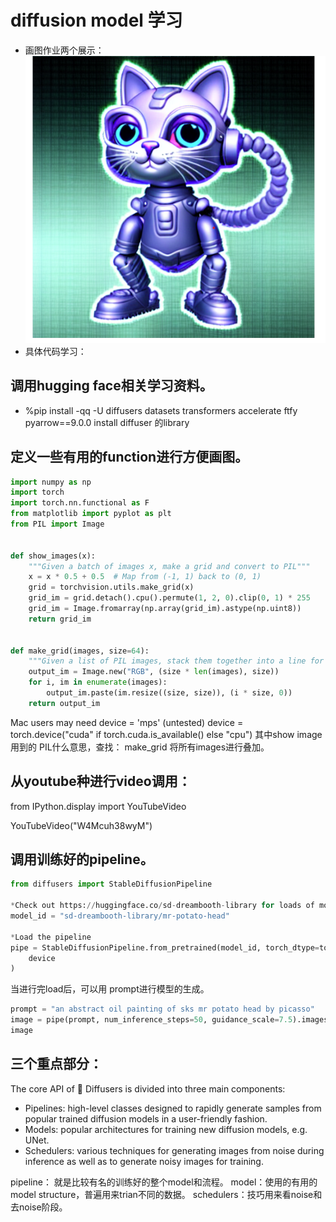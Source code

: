 # diffusion model 学习
- 画图作业两个展示：
![image](https://github.com/cosmondyang/diffusion_model/blob/main/cyber%20cat.png)
- 具体代码学习：
  
## 调用hugging face相关学习资料。

- %pip install -qq -U diffusers datasets transformers accelerate ftfy pyarrow==9.0.0 install diffuser 的library

## 定义一些有用的function进行方便画图。

```python
import numpy as np
import torch
import torch.nn.functional as F
from matplotlib import pyplot as plt
from PIL import Image


def show_images(x):
    """Given a batch of images x, make a grid and convert to PIL"""
    x = x * 0.5 + 0.5  # Map from (-1, 1) back to (0, 1)
    grid = torchvision.utils.make_grid(x)
    grid_im = grid.detach().cpu().permute(1, 2, 0).clip(0, 1) * 255
    grid_im = Image.fromarray(np.array(grid_im).astype(np.uint8))
    return grid_im


def make_grid(images, size=64):
    """Given a list of PIL images, stack them together into a line for easy viewing"""
    output_im = Image.new("RGB", (size * len(images), size))
    for i, im in enumerate(images):
        output_im.paste(im.resize((size, size)), (i * size, 0))
    return output_im
```

 Mac users may need device = 'mps' (untested)
device = torch.device("cuda" if torch.cuda.is_available() else "cpu")
其中show image 用到的 PIL什么意思，查找：
make_grid 将所有images进行叠加。

## 从youtube种进行video调用：
from IPython.display import YouTubeVideo

YouTubeVideo("W4Mcuh38wyM")


## 调用训练好的pipeline。
```python
from diffusers import StableDiffusionPipeline

*Check out https://huggingface.co/sd-dreambooth-library for loads of models from the community
model_id = "sd-dreambooth-library/mr-potato-head"

*Load the pipeline
pipe = StableDiffusionPipeline.from_pretrained(model_id, torch_dtype=torch.float16).to(
    device
)
```

当进行完load后，可以用 prompt进行模型的生成。
```python
prompt = "an abstract oil painting of sks mr potato head by picasso"
image = pipe(prompt, num_inference_steps=50, guidance_scale=7.5).images[0]
image
```
## 三个重点部分：
The core API of 🤗 Diffusers is divided into three main components:

- Pipelines: high-level classes designed to rapidly generate samples from popular trained diffusion models in a user-friendly fashion.
- Models: popular architectures for training new diffusion models, e.g. UNet.
- Schedulers: various techniques for generating images from noise during inference as well as to generate noisy images for training.

pipeline： 就是比较有名的训练好的整个model和流程。
model：使用的有用的model structure，普遍用来trian不同的数据。
schedulers：技巧用来看noise和去noise阶段。

